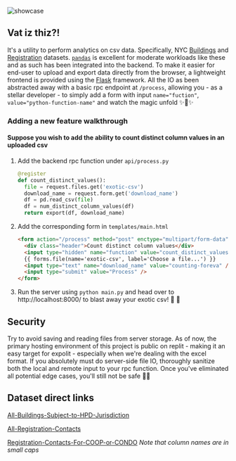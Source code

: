 ![showcase](https://user-images.githubusercontent.com/23444983/186924328-d6439361-5fb3-45bd-a4ee-77715e588b3f.png)

## Vat iz thiz?!

It's a utility to perform analytics on csv data. Specifically, NYC [Buildings](https://data.cityofnewyork.us/Housing-Development/Buildings-Subject-to-HPD-Jurisdiction/kj4p-ruqc/data) and [Registration](https://data.cityofnewyork.us/Housing-Development/Registration-Contacts/feu5-w2e2/data) datasets. [`pandas`](https://pandas.pydata.org/) is excellent for moderate workloads like these and as such has been integrated into the backend. To make it easier for end-user to upload and export data directly from the browser, a lightweight frontend is provided using the [Flask](https://flask.palletsprojects.com/en/2.2.x/) framework. All the IO as been abstracted away with a basic rpc endpoint at `/process`, allowing you - as a stellar developer - to simply add a form with input `name="fuction"`, `value="python-function-name"` and watch the magic unfold ✨🧝✨

### Adding a new feature walkthrough

#### Suppose you wish to add the ability to count distinct column values in an uploaded csv

1. Add the backend rpc function under `api/process.py`
   ```python
   @register
   def count_distinct_values():
     file = request.files.get('exotic-csv')
     download_name = request.form.get('download_name')
     df = pd.read_csv(file)
     df = num_distinct_column_values(df)
     return export(df, download_name)
   ```
2. Add the corresponding form in `templates/main.html`
   ```html
   <form action="/process" method="post" enctype="multipart/form-data">
     <div class="header">Count distinct column values</div>
     <input type="hidden" name="function" value="count_distinct_values" />
     {{ forms.file(name='exotic-csv', label='Choose a file...') }}
     <input type="text" name="download_name" value="counting-foreva" />
     <input type="submit" value="Process" />
   </form>
   ```

3. Run the server using `python main.py` and head over to http://localhost:8000/ to blast away your exotic csv! 🚀 🥙

## Security
Try to avoid saving and reading files from server storage. As of now, the primary hosting environment of this project is public on replit - making it an easy target for expolit - especially when we're dealing with the excel format. If you absolutely must do server-side file IO, thoroughly sanitize both the local and remote input to your rpc function. Once you've eliminated all potential edge cases, you'll still not be safe 👨‍💻

## Dataset direct links
[All-Buildings-Subject-to-HPD-Jurisdiction](https://data.cityofnewyork.us/api/views/kj4p-ruqc/rows.csv?accessType=DOWNLOAD)

[All-Registration-Contacts](https://data.cityofnewyork.us/api/views/feu5-w2e2/rows.csv?accessType=DOWNLOAD)

[Registration-Contacts-For-COOP-or-CONDO](https://data.cityofnewyork.us/api/id/feu5-w2e2.csv?$query=select%20*%20where%20(upper(%60contactdescription%60)%20=%20upper('CO-OP')%20or%20upper(%60contactdescription%60)%20=%20upper('CONDO'))%20limit%201000000)  
*Note that column names are in small caps*
